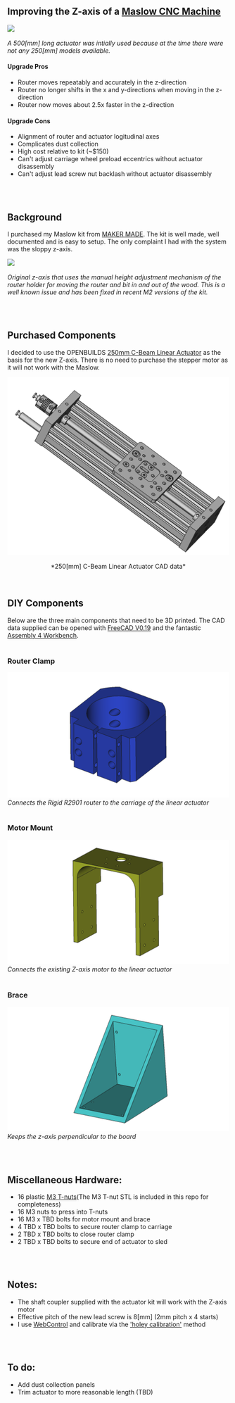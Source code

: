 ## Improving the Z-axis of a [Maslow CNC Machine](https://www.maslowcnc.com/)

![](maslow_z_axis_improved.png)

 *A 500[mm] long actuator was intially used because at the time there were not any 250[mm] models available.*

#### Upgrade Pros
* Router moves repeatably and accurately in the z-direction
* Router no longer shifts in the x and y-directions when moving in the z-direction
* Router now moves about 2.5x faster in the z-direction

#### Upgrade Cons
* Alignment of router and actuator logitudinal axes
* Complicates dust collection
* High cost relative to kit (~$150)
* Can't adjust carriage wheel preload eccentrics without actuator disassembly
* Can't adjust lead screw nut backlash without actuator disassembly

<br/>
<br/>

## Background
I purchased my Maslow kit from [MAKER MADE](https://makermade.com/).  The kit is well made, well documented and is easy to setup.  The only complaint I had with the system was the sloppy z-axis.  

![](maslow_z_axis_stock.png)

*Original z-axis that uses the manual height adjustment mechanism of the router holder for moving the router and bit in and out of the wood. This is a well known issue and has been fixed in recent M2 versions of the kit.*

<br/>
<br/>

## Purchased Components
I decided to use the OPENBUILDS [250mm C-Beam Linear Actuator](https://openbuildspartstore.com/c-beam-linear-actuator-bundle/) as the basis for the new Z-axis.  There is no need to purchase the stepper motor as it will not work with the Maslow.

![](openbuilds_c_frame_actuator.png)
 
 <div align="center">
*250[mm] C-Beam Linear Actuator CAD data*
</div>

<br/>
<br/>


## DIY Components
Below are the three main components that need to be 3D printed.  The CAD data supplied can be opened with [FreeCAD V0.19](https://www.freecadweb.org/) and the fantastic [Assembly 4 Workbench](https://github.com/Zolko-123/FreeCAD_Assembly4).
 <br/>
 <br/>
 
### Router Clamp
![](maslow_z_axis_router_clamp.png)
*Connects the Rigid R2901 router to the carriage of the linear actuator*
<br/>
<br/>

### Motor Mount
![](maslow_z_axis_motor_mount.png)
*Connects the existing Z-axis motor to the linear actuator* 
<br/>
<br/>

### Brace
![](maslow_z_axis_brace.png)
*Keeps the z-axis perpendicular to the board*

<br/>
<br/>

## Miscellaneous Hardware:
* 16 plastic [M3 T-nuts](https://www.thingiverse.com/thing:1064782)(The M3 T-nut STL is included in this repo for completeness)
* 16 M3 nuts to press into T-nuts
* 16 M3 x TBD bolts for motor mount and brace
* 4 TBD x TBD bolts to secure router clamp to carriage
* 2 TBD x TBD bolts to close router clamp
* 2 TBD x TBD bolts to secure end of actuator to sled

<br/>
<br/>

## Notes:
* The shaft coupler supplied with the actuator kit will work with the Z-axis motor
* Effective pitch of the new lead screw is 8[mm] (2mm pitch x 4 starts)
* I use [WebControl](https://github.com/WebControlCNC/WebControl) and calibrate via the ['holey calibration'](https://webcontrolcnc.github.io/WebControl/Actions/Calibration-Setup/holeyCalibration.html) method

<br/>
<br/>

## To do:
* Add dust collection panels
* Trim actuator to more reasonable length (TBD)
